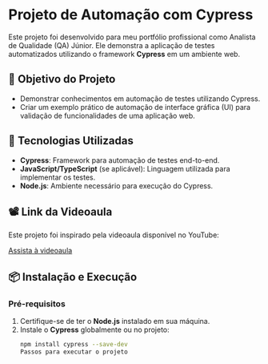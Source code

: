 # Projeto de Automação com Cypress

Este projeto foi desenvolvido para meu portfólio profissional como Analista de Qualidade (QA) Júnior. Ele demonstra a aplicação de testes automatizados utilizando o framework **Cypress** em um ambiente web.

## 🎯 Objetivo do Projeto

- Demonstrar conhecimentos em automação de testes utilizando Cypress.
- Criar um exemplo prático de automação de interface gráfica (UI) para validação de funcionalidades de uma aplicação web.

## 🚀 Tecnologias Utilizadas

- **Cypress**: Framework para automação de testes end-to-end.
- **JavaScript/TypeScript** (se aplicável): Linguagem utilizada para implementar os testes.
- **Node.js**: Ambiente necessário para execução do Cypress.

## 📽️ Link da Videoaula

Este projeto foi inspirado pela videoaula disponível no YouTube:

[Assista à videoaula](https://youtu.be/56N0P67ffIA?si=NazXmWtfdsUYSCrN)

## 📦 Instalação e Execução

### Pré-requisitos

1. Certifique-se de ter o **Node.js** instalado em sua máquina.
2. Instale o **Cypress** globalmente ou no projeto:
   ```bash
   npm install cypress --save-dev
   Passos para executar o projeto
